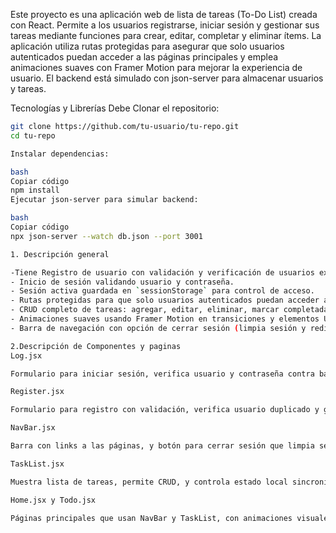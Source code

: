 Este proyecto es una aplicación web de lista de tareas (To-Do List) creada con React. Permite a los usuarios registrarse, iniciar sesión y gestionar sus tareas mediante funciones para crear, editar, completar y eliminar ítems. La aplicación utiliza rutas protegidas para asegurar que solo usuarios autenticados puedan acceder a las páginas principales
y emplea animaciones suaves con Framer Motion para mejorar la experiencia de usuario. El backend está simulado con json-server para almacenar usuarios y tareas.

Tecnologías y Librerías 
Debe Clonar el repositorio:

```bash
git clone https://github.com/tu-usuario/tu-repo.git
cd tu-repo

Instalar dependencias:

bash
Copiar código
npm install
Ejecutar json-server para simular backend:

bash
Copiar código
npx json-server --watch db.json --port 3001

1. Descripción general 

-Tiene Registro de usuario con validación y verificación de usuarios existentes.
- Inicio de sesión validando usuario y contraseña.
- Sesión activa guardada en `sessionStorage` para control de acceso.
- Rutas protegidas para que solo usuarios autenticados puedan acceder a `/Home` y `/Todo`.
- CRUD completo de tareas: agregar, editar, eliminar, marcar completadas.
- Animaciones suaves usando Framer Motion en transiciones y elementos UI.
- Barra de navegación con opción de cerrar sesión (limpia sesión y redirige a login).

2.Descripción de Componentes y paginas
Log.jsx

Formulario para iniciar sesión, verifica usuario y contraseña contra backend y guarda sesión.

Register.jsx

Formulario para registro con validación, verifica usuario duplicado y guarda nuevo usuario.

NavBar.jsx

Barra con links a las páginas, y botón para cerrar sesión que limpia sessionStorage.

TaskList.jsx

Muestra lista de tareas, permite CRUD, y controla estado local sincronizado con backend.

Home.jsx y Todo.jsx

Páginas principales que usan NavBar y TaskList, con animaciones visuales.
